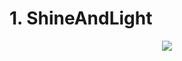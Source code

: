 # 1. ShineAndLight

<p align="center">
  <img src="https://user-images.githubusercontent.com/70413460/178500151-2315d032-1897-4fe0-b05d-4c34dbccaa80.png">
</p>
